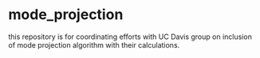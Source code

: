 # mode_projection
this repository is for coordinating efforts with UC Davis group on inclusion of mode projection algorithm with their calculations.
